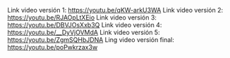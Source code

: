 Link video versión 1: https://youtu.be/qKW-arkU3WA
Link video versión 2: https://youtu.be/RJAOpLtXEio
Link video versión 3: https://youtu.be/DBVJOsXxb3Q
Link video versión 4: https://youtu.be/__DyVjOVMdA
Link video versión 5: https://youtu.be/ZgmSQHbJDNA
Ling video versión final: https://youtu.be/poPwkrzax3w
